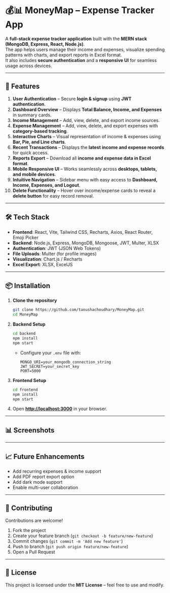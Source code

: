 # 💰📊 MoneyMap – Expense Tracker App 

A **full-stack expense tracker application** built with the **MERN stack (MongoDB, Express, React, Node.js)**.  
The app helps users manage their income and expenses, visualize spending patterns with charts, and export reports in Excel format.  
It also includes **secure authentication** and a **responsive UI** for seamless usage across devices.

---

## 🚀 Features

1. **User Authentication** – Secure **login & signup** using **JWT authentication**.  
2. **Dashboard Overview** – Displays **Total Balance, Income, and Expenses** in summary cards.  
3. **Income Management** – Add, view, delete, and export income sources.  
4. **Expense Management** – Add, view, delete, and export expenses with **category-based tracking**.  
5. **Interactive Charts** – Visual representation of income & expenses using **Bar, Pie, and Line charts**.  
6. **Recent Transactions** – Displays the **latest income and expense records** for quick access.  
7. **Reports Export** – Download all **income and expense data in Excel format**.  
8. **Mobile Responsive UI** – Works seamlessly across **desktops, tablets, and mobile devices**.  
9. **Intuitive Navigation** – Sidebar menu with easy access to **Dashboard, Income, Expenses, and Logout**.  
10. **Delete Functionality** – Hover over income/expense cards to reveal a **delete button** for easy record removal.  

---

## 🛠️ Tech Stack

- **Frontend**: React, Vite, Tailwind CSS, Recharts, Axios, React Router, Emoji Picker
- **Backend**: Node.js, Express, MongoDB, Mongoose, JWT, Multer, XLSX
- **Authentication**: JWT (JSON Web Tokens)
- **File Uploads**: Multer (for profile images)
- **Visualization**: Chart.js / Recharts  
- **Excel Export**: XLSX, ExcelJS

---

## 📦 Installation

1. **Clone the repository**
   ```bash
   git clone https://github.com/tanushachoudhary/MoneyMap.git 
   cd MoneyMap

2. **Backend Setup**


   ```bash
   cd backend
   npm install
   npm start
   ```

   * Configure your `.env` file with:

     ```env
     MONGO_URI=your_mongodb_connection_string
     JWT_SECRET=your_secret_key
     PORT=5000
     ```

3. **Frontend Setup**

   ```bash
   cd frontend
   npm install
   npm start
   ```

4. Open **[http://localhost:3000](http://localhost:3000)** in your browser.

---

## 📊 Screenshots


---

## 📈 Future Enhancements

* Add recurring expenses & income support
* Add PDF report export option
* Add dark mode support
* Enable multi-user collaboration

---

## 🤝 Contributing

Contributions are welcome!

1. Fork the project
2. Create your feature branch (`git checkout -b feature/new-feature`)
3. Commit changes (`git commit -m 'Add new feature'`)
4. Push to branch (`git push origin feature/new-feature`)
5. Open a Pull Request

---

## 📜 License

This project is licensed under the **MIT License** – feel free to use and modify.

